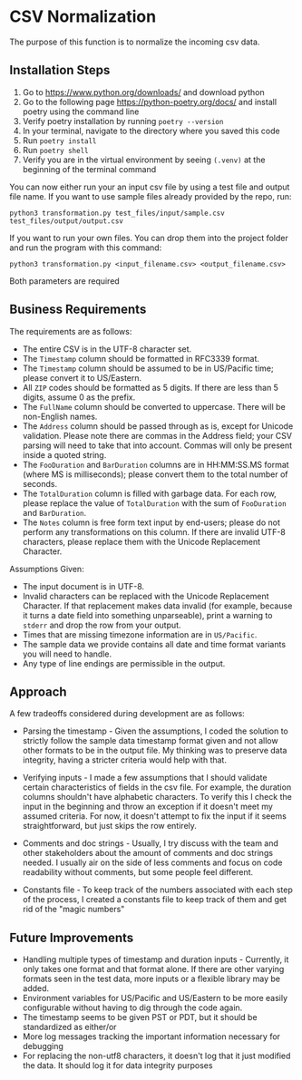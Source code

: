 # CSV Normalization

The purpose of this function is to normalize the incoming csv data. 

## Installation Steps

1. Go to https://www.python.org/downloads/ and download python
2. Go to the following page https://python-poetry.org/docs/ and install poetry using the command line
3. Verify poetry installation by running `poetry --version`
4. In your terminal, navigate to the directory where you saved this code
5. Run `poetry install`
6. Run `poetry shell`
7. Verify you are in the virtual environment by seeing `(.venv)` at the beginning of the terminal command

You can now either run your an input csv file by using a test file and output file name. If you want to use sample files already provided by the repo, run: 

`python3 transformation.py test_files/input/sample.csv test_files/output/output.csv`

If you want to run your own files. You can drop them into the project folder and run the program with this command:

`python3 transformation.py <input_filename.csv> <output_filename.csv>`

Both parameters are required

## Business Requirements


The requirements are as follows:
- The entire CSV is in the UTF-8 character set.
- The `Timestamp` column should be formatted in RFC3339 format.
- The `Timestamp` column should be assumed to be in US/Pacific time; please convert it to US/Eastern.
- All `ZIP` codes should be formatted as 5 digits. If there are less than 5 digits, assume 0 as the prefix.
- The `FullName` column should be converted to uppercase. There will be non-English names.
- The `Address` column should be passed through as is, except for Unicode validation. Please note there are commas in the Address field; your CSV parsing will need to take that into account. Commas will only be present inside a quoted string.
- The `FooDuration` and `BarDuration` columns are in HH:MM:SS.MS format (where MS is milliseconds); please convert them to the total number of seconds.
- The `TotalDuration` column is filled with garbage data. For each row, please replace the value of `TotalDuration` with the sum of `FooDuration` and `BarDuration`.
- The `Notes` column is free form text input by end-users; please do not perform any transformations on this column. If there are invalid UTF-8 characters, please replace them with the Unicode Replacement Character.

Assumptions Given:
- The input document is in UTF-8.
- Invalid characters can be replaced with the Unicode Replacement Character. If that replacement makes data invalid (for example, because it turns a date field into something unparseable), print a warning to `stderr` and drop the row from your output.
- Times that are missing timezone information are in `US/Pacific`.
- The sample data we provide contains all date and time format variants you will need to handle.
- Any type of line endings are permissible in the output.

## Approach

A few tradeoffs considered during development are as follows:

- Parsing the timestamp - Given the assumptions, I coded the solution to strictly follow the sample data timestamp format given and not allow other formats to be in the output file. My thinking was to preserve data integrity, having a stricter criteria would help with that.

- Verifying inputs - I made a few assumptions that I should validate certain characteristics of fields in the csv file. For example, the duration columns shouldn't have alphabetic characters. To verify this I check the input in the beginning and throw an exception if it doesn't meet my assumed criteria. For now, it doesn't attempt to fix the input if it seems straightforward, but just skips the row entirely.

- Comments and doc strings - Usually, I try discuss with the team and other stakeholders about the amount of comments and doc strings needed. I usually air on the side of less comments and focus on code readability without comments, but some people feel different. 

- Constants file - To keep track of the numbers associated with each step of the process, I created a constants file to keep track of them and get rid of the "magic numbers"

## Future Improvements


- Handling multiple types of timestamp and duration inputs - Currently, it only takes one format and that format alone. If there are other varying formats seen in the test data, more inputs or a flexible library may be added. 
- Environment variables for US/Pacific and US/Eastern to be more easily configurable without having to dig through the code again. 
- The timestamp seems to be given PST or PDT, but it should be standardized as either/or
- More log messages tracking the important information necessary for debugging
- For replacing the non-utf8 characters, it doesn't log that it just modified the data. It should log it for data integrity purposes
